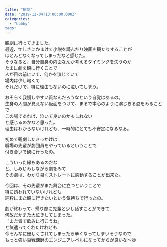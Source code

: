 ```yaml
---
title: "観劇"
date: "2019-12-04T13:00:00.000Z"
categories: 
  - "hobby"
tags: 
---
```


観劇に行ってきました。  
最近、忙しさにかまけて小説を読んだり映画を観たりすることが  
ほとんどなくなってしまったなと感じた。  
そうなると、自分自身の内面なんか考えるタイミングを失うのか  
たまに劇を観に行くことで  
人が目の前にいて、何かを演じていて  
場内は少し暗くて  
それだけで、特に理由もないのに泣いてしまう。

おそらく我慢しやすい質なんだろうなという自覚はあるの。  
生身の人間が見えない仮面をつけて、まるで本心のように演じきる姿をみることで  
この場であれば、泣いて良いのかもしれない  
と感じるのかなと思った。  
理由はわからないけれども、一時的にとても不安定になるなぁ。

初めて観劇したきっかけは  
職場の先輩が劇団員をやっているということで  
付き合いで観に行ったの。

こういった縁もあるのだな  
と、しみじみしながら劇をみて  
その劇は、わかり易くストレートに感動することが出来た。

今回は、その先輩がまた舞台に立つということで  
特に誘われていないけれども  
純粋にまた観に行きたいという気持ちで行ったの。

劇が終わって、帰り際に先輩と少し話すことができて  
何故だかまた大泣きしてしまった。  
「また皆で飲みに行こうね」  
と気遣ってくれたけれども  
今そんなに優しくされてしまったら辛くなってしまいそうなので  
もっと強い百戦錬磨のエンジニアレベルになってからが良いな〜😃

